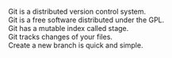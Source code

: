 Git is a distributed version control system.  
Git is a free software distributed under the GPL.  
Git has a mutable index called stage.  
Git tracks changes of your files.  
Create a new branch is quick and simple.  


